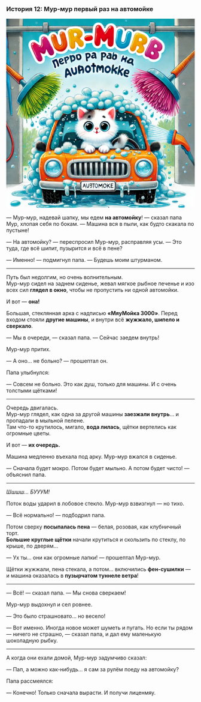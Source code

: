 ### **История 12: Мур-мур первый раз на автомойке**

![story-12](../_assets/img/story-12.webp)

— Мур-мур, надевай шапку, мы едем **на автомойку**! — сказал папа Мур, хлопая себя по бокам. — Машина вся в пыли, как будто скакала по пустыне!

— На автомойку? — переспросил Мур-мур, расправляя усы. — Это туда, где всё шипит, пузырится и всё в пене?

— Именно! — подмигнул папа. — Будешь моим штурманом.

---

Путь был недолгим, но очень волнительным.  
Мур-мур сидел на заднем сиденье, жевал мягкое рыбное печенье и изо всех сил **глядел в окно**, чтобы не пропустить ни одной автомойки.

И вот — **она!**

Большая, стеклянная арка с надписью **«МяуМойка 3000»**. Перед входом стояли **другие машины**, и внутри всё **жужжало, шипело и сверкало**.

— Мы в очереди, — сказал папа. — Сейчас заедем внутрь!

Мур-мур притих.

— А оно… не больно? — прошептал он.

Папа улыбнулся:

— Совсем не больно. Это как душ, только для машины. И с очень толстыми щётками!

---

Очередь двигалась.  
Мур-мур глядел, как одна за другой машины **заезжали внутрь**… и пропадали в мыльной пелене.  
Там что-то крутилось, мигало, **вода лилась**, щётки вертелись как огромные цветы.

И вот — **их очередь.**

Машина медленно въехала под арку. Мур-мур вжался в сиденье.

— Сначала будет мокро. Потом будет мыльно. А потом будет чисто! — объяснил папа.

---

*Шшшш… БУУУМ!*

Поток воды ударил в лобовое стекло. Мур-мур взвизгнул — но тихо.

— Всё нормально! — подбодрил папа.

Потом сверху **посыпалась пена** — белая, розовая, как клубничный торт.  
**Большие круглые щётки** начали крутиться и скользить по стеклу, по крыше, по дверям…

— Ух ты… они как огромные лапки! — прошептал Мур-мур.

Щётки жужжали, пена стекала, а потом… включились **фен-сушилки** — и машина оказалась в **пузырчатом туннеле ветра**!

---

— Всё! — сказал папа. — Мы снова сверкаем!

Мур-мур выдохнул и сел ровнее.

— Это было страшновато… но весело!

— Вот именно. Иногда новое может шуметь и пугать. Но если ты рядом — ничего не страшно, — сказал папа, и дал ему маленькую шоколадную рыбку.

---

А когда они ехали домой, Мур-мур задумчиво сказал:

— Пап, а можно как-нибудь… я сам за рулём поеду на автомойку?

Папа рассмеялся:

— Конечно! Только сначала вырасти. И получи лиценмяу.

